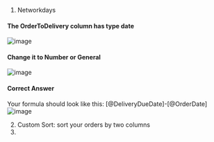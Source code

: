 1. Networkdays
#### The OrderToDelivery column has type date
![image](https://github.com/user-attachments/assets/d2df9f45-0567-4bdd-a4da-a13fa5b94f27)

#### Change it to Number or General
![image](https://github.com/user-attachments/assets/864634e2-7077-4cfe-a760-9f2beadc4d15)

#### Correct Answer
Your formula should look like this: [@DeliveryDueDate]-[@OrderDate]
![image](https://github.com/user-attachments/assets/a414afea-0996-49c4-961a-c441bd47cd66)


2. Custom Sort:  sort your orders by two columns
3. 
